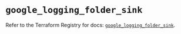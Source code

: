 # `google_logging_folder_sink`

Refer to the Terraform Registry for docs: [`google_logging_folder_sink`](https://registry.terraform.io/providers/hashicorp/google/5.45.2/docs/resources/logging_folder_sink).
